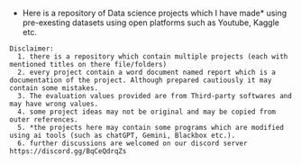 - Here is a repository of Data science projects which I have made* using pre-exesting datasets using open platforms such as Youtube, Kaggle etc.

```
Disclaimer: 
  1. there is a repository which contain multiple projects (each with mentioned titles on there file/folders)
  2. every project contain a word document named report which is a documentation of the project. Although prepared cautiously it may contain some mistakes.
  3. The evaluation values provided are from Third-party softwares and may have wrong values.
  4. some project ideas may not be original and may be copied from outer references.
  5. *the projects here may contain some programs which are modified using ai tools (such as chatGPT, Gemini, Blackbox etc.).
  6. further discussions are welcomed on our discord server https://discord.gg/BqCeQdrqZs
```
